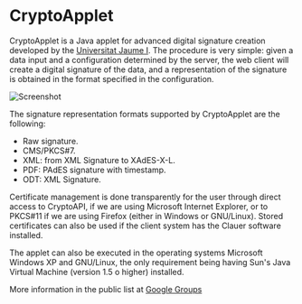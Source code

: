 # CryptoApplet #

CryptoApplet is a Java applet for advanced digital signature creation developed by the [Universitat Jaume I](http://www.uji.es). The procedure is very simple: given a data input and a configuration determined by the server, the web client will create a digital signature of the data, and a representation of the signature is obtained in the format specified in the configuration.

![Screenshot](https://github.com/borillo/cryptoapplet/raw/master/cryptoapplet.png)

The signature representation formats supported by CryptoApplet are the following:

* Raw signature.
* CMS/PKCS#7.
* XML: from XML Signature to XAdES-X-L.
* PDF: PAdES signature with timestamp.
* ODT: XML Signature.

Certificate management is done transparently for the user through direct access to CryptoAPI, if we are using Microsoft Internet Explorer, or to PKCS#11 if we are using Firefox (either in Windows or GNU/Linux). Stored certificates can also be used if the client system has the Clauer software installed.

The applet can also be executed in the operating systems Microsoft Windows XP and GNU/Linux, the only requirement being having Sun's Java Virtual Machine (version 1.5 o higher) installed.

More information in the public list at [Google Groups](https://groups.google.com/a/uji.es/group/cryptoapplet?lnk=)
